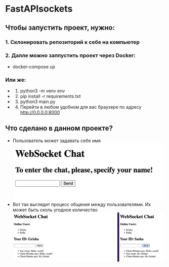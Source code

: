 # FastAPIsockets

## Чтобы запустить проект, нужно:

### 1. Склонировать репозиторий к себе на компьютер
### 2. Далле можно заппустить проект через Docker:
* docker-compose up

### Или же:
* 1. python3 -m venv env
* 2. pip install -r requirements.txt
* 3. python3 main.py
* 4. Перейти в любом удобном для вас браузере по адресу http://0.0.0.0:8000

## Что сделано в данном проекте?
* Пользователь может задавать себе имя 
![имя](https://github.com/GrishaRybolovel/FastAPIsockets/blob/master/name.png)
* Вот так выглядит процесс общения между пользователями. Их может быть сколь угодное количество
![пользователи](https://github.com/GrishaRybolovel/FastAPIsockets/blob/master/users.png)
